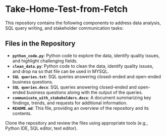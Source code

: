 # Take-Home-Test-from-Fetch
This repository contains the following components to address data analysis, SQL query writing, and stakeholder communication tasks:

## Files in the Repository

- **`python_code.py`**: Python code to explore the data, identify quality issues, and highlight challenging fields.
- **`clean_data.py`**: Python code to clean the data, identify quality issues, and drop na so that file can be used in MYSQL.
- **`SQL queries.txt`**: SQL queries answering closed-ended and open-ended business questions.
- **`SQL queries.docx`**: SQL queries answering closed-ended and open-ended business questions alomg with the output of the queries.
- **`communicate_with_stakeholders.docx`**: A document summarizing key findings, trends, and requests for additional information.
- **`README.md`**: This file, providing an overview of the repository and its contents.

Clone the repository and review the files using appropriate tools (e.g., Python IDE, SQL editor, text editor).
